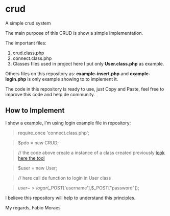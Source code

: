 # crud
A simple crud system

The main purpose of this CRUD is show a simple implementation.

The important files:

1. crud.class.php
2. connect.class.php
3. Classes files used in project here I put only **User.class.php** as example.
 
Others files on this repository as: **example-insert.php** and **example-login.php** is only example showing to to implement it.

The code in this repository is ready to use, just Copy and Paste, feel free to improve this code and help de community.

## How to Implement
I show a example, I'm using login example file in repository:

> require_once 'connect.class.php';

>$pdo = new CRUD;

>// the code above create a instance of a class created previously [look here the tool](https://github.com/povman/crudclassgenerator)

>$user = new User;

> // here call de function to login in User class

>$user->logar($_POST['username'],$_POST["password"]);

I believe this repository will help to understand this principles.

My regards,
Fabio Moraes


